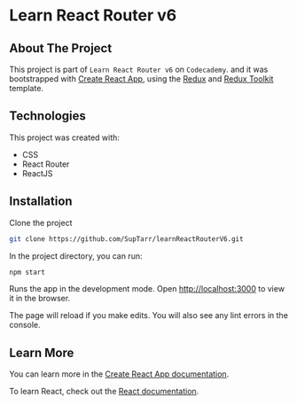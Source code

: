 # Learn React Router v6

## About The Project

This project is part of `Learn React Router v6` on `Codecademy`. and it was bootstrapped with [Create React App](https://github.com/facebook/create-react-app), using the [Redux](https://redux.js.org/) and [Redux Toolkit](https://redux-toolkit.js.org/) template.

## Technologies

This project was created with:

- CSS
- React Router
- ReactJS

## Installation

Clone the project

```sh
git clone https://github.com/SupTarr/learnReactRouterV6.git
```

In the project directory, you can run:

```sh
npm start
```

Runs the app in the development mode.
Open [http://localhost:3000](http://localhost:3000) to view it in the browser.

The page will reload if you make edits.
You will also see any lint errors in the console.

## Learn More

You can learn more in the [Create React App documentation](https://facebook.github.io/create-react-app/docs/getting-started).

To learn React, check out the [React documentation](https://reactjs.org/).
